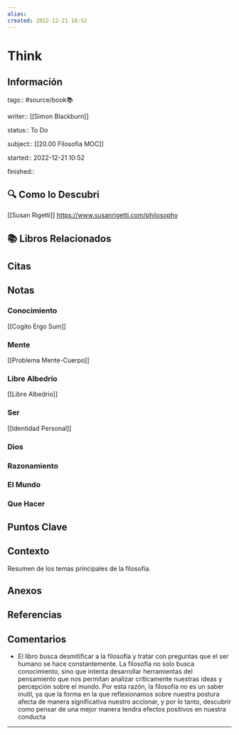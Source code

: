 ```yaml
---
alias: 
created: 2022-12-21 10:52
---
```

# Think
## Información
tags:: #source/book📚 

writer:: [[Simon Blackburn]]

status:: To Do

subject:: [[20.00 Filosofia MOC]]

started:: 2022-12-21 10:52

finished::

## 🔍 Como lo Descubri
[[Susan Rigetti]] https://www.susanrigetti.com/philosophy

## 📚 Libros Relacionados

## Citas

## Notas
### Conocimiento
[[Cogito Ergo Sum]]
### Mente
[[Problema Mente-Cuerpo]]
### Libre Albedrío
[[Libre Albedrio]]
### Ser
[[Identidad Personal]]
### Dios
### Razonamiento
### El Mundo
### Que Hacer

## Puntos Clave

## Contexto
Resumen de los temas principales de la filosofía.

## Anexos

## Referencias

## Comentarios
- El libro busca desmitificar a la filosofía y tratar con preguntas que el ser humano se hace constantemente. La filosofía no solo busca conocimiento, sino que intenta desarrollar herramientas del pensamiento que nos permitan analizar críticamente nuestras ideas y percepción sobre el mundo. Por esta razón, la filosofía no es un saber inutil, ya que la forma en la que reflexionamos sobre nuestra postura afecta de manera significativa nuestro accionar, y por lo tanto, descubrir como pensar de una mejor manera tendra efectos positivos en nuestra conducta
___

